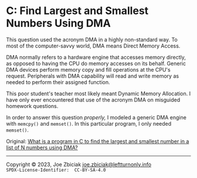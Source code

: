 # C: Find Largest and Smallest Numbers Using DMA

This question used the acronym DMA in a highly non-standard way.  To most of
the computer-savvy world, DMA means Direct Memory Access.

DMA normally refers to a hardware engine that accesses memory directly, as
opposed to having the CPU do memory accesses on its behalf.  Generic DMA
devices perform memory copy and fill operations at the CPU's request.
Peripherals with DMA capability will read and write memory as needed to perform
their assigned function.

This poor student's teacher most likely meant Dynamic Memory Allocation.  I
have only ever encountered that use of the acronym DMA on misguided homework
questions.

In order to answer this question _properly,_ I modeled a generic DMA engine
with `memcpy()` and `memset()`.  In this particular program, I only needed
`memset()`.

Original: [What is a program in C to find the largest and smallest number in a list of N numbers using DMA?](https://www.quora.com/What-is-a-program-in-C-to-find-the-largest-and-smallest-number-in-a-list-of-N-numbers-using-DMA/answers/347709518)

____

Copyright © 2023, Joe Zbiciak <joe.zbiciak@leftturnonly.info>  
`SPDX-License-Identifier:  CC-BY-SA-4.0`
